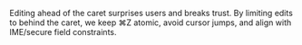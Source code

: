 <!--══════════════════════════════════════════════════
  ╔══════════════════════════════════════════════════════╗
  ║  ░  E X P L A I N E R  —  C A R E T - S A F E  ░░░░  ║
  ║                                                      ║
  ║                                                      ║
  ║                                                      ║
  ║                                                      ║
  ║           ╌╌  P L A C E H O L D E R  ╌╌              ║
  ║                                                      ║
  ║                                                      ║
  ║                                                      ║
  ║                                                      ║
  ╚══════════════════════════════════════════════════════╝
    • WHAT ▸ Rationale for never editing ahead of caret
    • WHY  ▸ Trust, predictability, and undo integration
    • HOW  ▸ Engine + utils enforce guardrails
-->

Editing ahead of the caret surprises users and breaks trust. By limiting
edits to behind the caret, we keep ⌘Z atomic, avoid cursor jumps, and
align with IME/secure field constraints.
